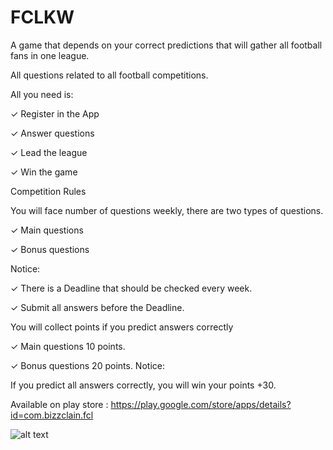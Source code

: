 # FCLKW

A game that depends on your correct predictions that will gather all football fans in one league.

All questions related to all football competitions.

All you need is:

✓ Register in the App 

✓ Answer questions 

✓ Lead the league

✓ Win the game

Competition Rules

You will face number of questions weekly, there are two types of questions.

✓ Main questions

✓ Bonus questions

Notice:

✓ There is a Deadline that should be checked every week.

✓ Submit all answers before the Deadline.

You will collect points if you predict answers correctly

✓ Main questions 10 points.

✓ Bonus questions 20 points. Notice:

If you predict all answers correctly, you will win your points +30.

Available on play store : https://play.google.com/store/apps/details?id=com.bizzclain.fcl

![alt text](https://mlo6gdp2czbc.i.optimole.com/cb:mSFv~2c891/w:550/h:550/q:mauto/f:avif/https://bizzclan.com/wp-content/uploads/2021/09/3rdiFCL.jpg)
